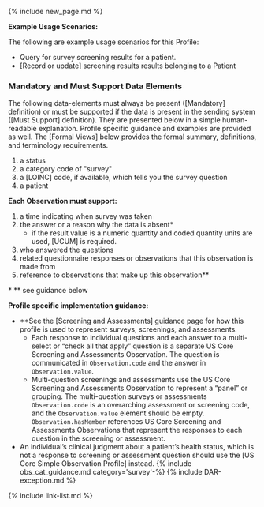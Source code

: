 {% include new_page.md %}

**Example Usage Scenarios:**

The following are example usage scenarios for this Profile:

-   Query for survey screening results for a patient.
-  [Record or update] screening results results belonging to a Patient

### Mandatory and Must Support Data Elements


The following data-elements must always be present ([Mandatory] definition) or must be supported if the data is present in the sending system ([Must Support] definition). They are presented below in a simple human-readable explanation.  Profile specific guidance and examples are provided as well.  The [Formal Views] below provides the formal summary, definitions, and  terminology requirements.

1. a status
1. a category code of "survey"
1. a [LOINC] code, if available, which tells you the survey question
1. a patient

**Each Observation must support:**

1. a time indicating when survey was taken
1. the answer or a reason why the data is absent*
   - if the result value is a numeric quantity and coded quantity units are used, [UCUM] is required.
3. who answered the questions
4. related questionnaire responses or observations that this observation is made from
5. reference to observations that make up this observation**

\* \*\* see guidance below

**Profile specific implementation guidance:**
- \*\*See the [Screening and Assessments] guidance page for how this profile is used to represent surveys, screenings, and assessments.
  - Each response to individual questions and each answer to a multi-select or “check all that apply” question is a separate US Core Screening and Assessments Observation. The question is communicated in `Observation.code` and the answer in `Observation.value`.
  - Multi-question screenings and assessments use the US Core Screening and Assessments Observation to represent a “panel” or grouping. The multi-question surveys or assessments  `Observation.code` is an overarching assessment or screening code, and the `Observation.value` element should be empty. `Observation.hasMember` references US Core Screening and Assessments Observations that represent the responses to each question in the screening or assessment. 
- An individual’s clinical judgment about a patient’s health status, which is not a response to screening or assessment question should use the [US Core Simple Observation Profile] instead.
{% include obs_cat_guidance.md category='survey'-%}
{% include DAR-exception.md %}

{% include link-list.md %}
